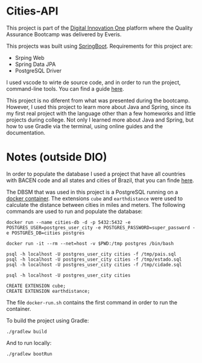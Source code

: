 # Cities-API

This project is part of the [Digital Innovation One](https://web.digitalinnovation.one) platform where the Quality Assurance Bootcamp was delivered by Everis.

This projects was built using [SpringBoot](https://start.spring.io).
Requirements for this project are: 
* Srping Web
* Spring Data JPA
* PostgreSQL Driver


I used vscode to wirte de source code, and in order to run the project, command-line tools. You can find a guide [here](https://spring.io/guides/gs/gradle).


This project is no diferent from what was presented during the bootcamp. However, I used this project to learn more about Java and Spring, since its my first real project with the language other than a few homeworks and little projects during college. Not only I learned more about Java and Spring, but how to use Gradle via the terminal, using online guides and the documentation.


# Notes (outside DIO)
In order to populate the database I used a project that have all countries with BACEN code and all states and cities of Brazil, that you can finde [here](https://github.com/chinnonsantos/sql-paises-estados-cidades).

The DBSM that was used in this project is a PostgreSQL running on a [docker container](https://hub.docker.com/_/postgres). The extensions ```cube``` and ```earthdistance``` were used to calculate the distance between cities in miles and meters. The following commands are used to run and populate the database:

```shell
docker run --name cities-db -d -p 5432:5432 -e POSTGRES_USER=postgres_user_city -e POSTGRES_PASSWORD=super_password -e POSTGRES_DB=cities postgres

docker run -it --rm --net=host -v $PWD:/tmp postgres /bin/bash

psql -h localhost -U postgres_user_city cities -f /tmp/pais.sql
psql -h localhost -U postgres_user_city cities -f /tmp/estado.sql
psql -h localhost -U postgres_user_city cities -f /tmp/cidade.sql

psql -h localhost -U postgres_user_city cities

CREATE EXTENSION cube; 
CREATE EXTENSION earthdistance;
```
The file ```docker-run.sh``` contains the first command in order to run the container.

To build the project using Gradle:
```shell
./gradlew build
```

And to run locally:
```shell
./gradlew bootRun
```
